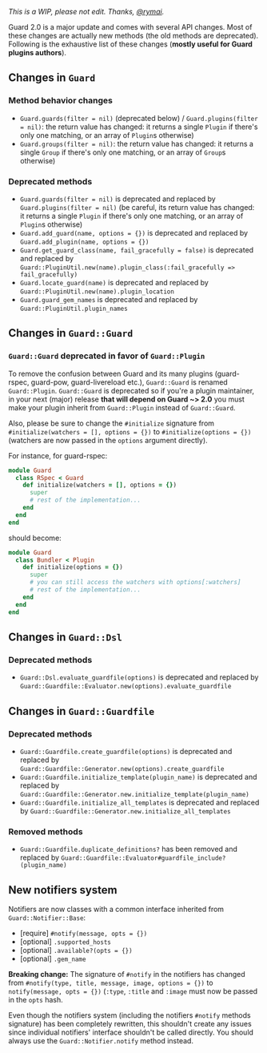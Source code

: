 _This is a WIP, please not edit. Thanks, [@rymai](https://github.com/rymai)._

Guard 2.0 is a major update and comes with several API changes. Most of these changes are actually new methods (the old methods are deprecated). Following is the exhaustive list of these changes (**mostly useful for Guard plugins authors**).

## Changes in `Guard`

### Method behavior changes

* `Guard.guards(filter = nil)` (deprecated below) / `Guard.plugins(filter = nil)`: the return value has changed: it returns a single `Plugin` if there's only one matching, or an array of `Plugin`s otherwise)
* `Guard.groups(filter = nil)`: the return value has changed: it returns a single `Group` if there's only one matching, or an array of `Group`s otherwise)

### Deprecated methods

* `Guard.guards(filter = nil)` is deprecated and replaced by `Guard.plugins(filter = nil)` (be careful, its return value has changed: it returns a single `Plugin` if there's only one matching, or an array of `Plugin`s otherwise)
* `Guard.add_guard(name, options = {})` is deprecated and replaced by `Guard.add_plugin(name, options = {})`
* `Guard.get_guard_class(name, fail_gracefully = false)` is deprecated and replaced by `Guard::PluginUtil.new(name).plugin_class(:fail_gracefully =>
      fail_gracefully)`
* `Guard.locate_guard(name)` is deprecated and replaced by `Guard::PluginUtil.new(name).plugin_location`
* `Guard.guard_gem_names` is deprecated and replaced by `Guard::PluginUtil.plugin_names`

## Changes in `Guard::Guard`

### `Guard::Guard` deprecated in favor of `Guard::Plugin`

To remove the confusion between Guard and its many plugins (guard-rspec, guard-pow, guard-livereload etc.), `Guard::Guard` is renamed `Guard::Plugin`. `Guard::Guard` is deprecated so if you're a plugin maintainer, in your next (major) release **that will depend on Guard ~> 2.0** you must make your plugin inherit from `Guard::Plugin` instead of `Guard::Guard`.

Also, please be sure to change the `#initialize` signature from `#initialize(watchers = [], options = {})` to `#initialize(options = {})` (watchers are now passed in the `options` argument directly).

For instance, for guard-rspec:
```ruby
module Guard
  class RSpec < Guard
    def initialize(watchers = [], options = {})
      super
      # rest of the implementation...
    end
  end
end
```

should become:

```ruby
module Guard
  class Bundler < Plugin
    def initialize(options = {})
      super
      # you can still access the watchers with options[:watchers]
      # rest of the implementation...
    end
  end
end
```

## Changes in `Guard::Dsl`

### Deprecated methods

* `Guard::Dsl.evaluate_guardfile(options)` is deprecated and replaced by `Guard::Guardfile::Evaluator.new(options).evaluate_guardfile`

## Changes in `Guard::Guardfile`

### Deprecated methods

* `Guard::Guardfile.create_guardfile(options)` is deprecated and replaced by `Guard::Guardfile::Generator.new(options).create_guardfile`
* `Guard::Guardfile.initialize_template(plugin_name)` is deprecated and replaced by `Guard::Guardfile::Generator.new.initialize_template(plugin_name)`
* `Guard::Guardfile.initialize_all_templates` is deprecated and replaced by `Guard::Guardfile::Generator.new.initialize_all_templates`

### Removed methods

* `Guard::Guardfile.duplicate_definitions?` has been removed and replaced by `Guard::Guardfile::Evaluator#guardfile_include?(plugin_name)`

## New notifiers system

Notifiers are now classes with a common interface inherited from `Guard::Notifier::Base`:

* [require] `#notify(message, opts = {})`
* [optional] `.supported_hosts`
* [optional] `.available?(opts = {})`
* [optional] `.gem_name`

**Breaking change:** The signature of `#notify` in the notifiers has changed from `#notify(type, title, message, image, options = {})` to `notify(message, opts = {})` (`:type`, `:title` and `:image` must now be passed in the `opts` hash.

Even though the notifiers system (including the notifiers `#notify` methods signature) has been completely rewritten, this shouldn't create any issues since individual notifiers' interface shouldn't be called directly. You should always use the `Guard::Notifier.notify` method instead.